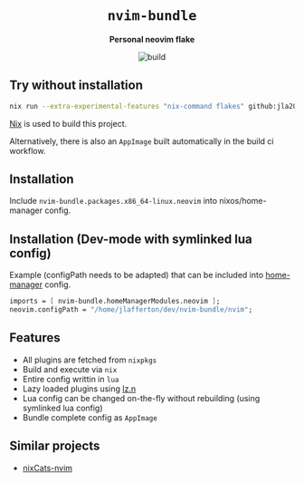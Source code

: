 <div align="center">

# `nvim-bundle`

**Personal neovim flake**

![build](https://github.com/jla2000/nvim-bundle/actions/workflows/ci.yml/badge.svg)

</div>

## Try without installation

```bash
nix run --extra-experimental-features "nix-command flakes" github:jla2000/nvim-bundle
```

[Nix](https://nixos.org/) is used to build this project.

Alternatively, there is also an `AppImage` built automatically in the build ci workflow.

## Installation

Include `nvim-bundle.packages.x86_64-linux.neovim` into nixos/home-manager config.

## Installation (Dev-mode with symlinked lua config)

Example (configPath needs to be adapted) that can be included into [home-manager](https://github.com/nix-community/home-manager) config.

```nix
imports = [ nvim-bundle.homeManagerModules.neovim ];
neovim.configPath = "/home/jlafferton/dev/nvim-bundle/nvim";
```

## Features

- All plugins are fetched from `nixpkgs`
- Build and execute via `nix`
- Entire config writtin in `lua`
- Lazy loaded plugins using [lz.n](https://github.com/nvim-neorocks/lz.n)
- Lua config can be changed on-the-fly without rebuilding (using symlinked lua config)
- Bundle complete config as `AppImage`

## Similar projects

- [nixCats-nvim](https://github.com/BirdeeHub/nixCats-nvim)
